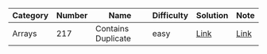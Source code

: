 | Category | Number | Name               | Difficulty | Solution | Note |
| -------- | ------ | ------------------ | ---------- | -------- | ---- |
| Arrays   | 217    | Contains Duplicate | easy       | [Link](./solutions/217_contains-duplicate.py)         | [Link](./notes/217_contains-duplicate.md)       |